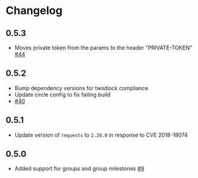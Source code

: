 # Changelog
## 0.5.3
  * Moves private token from the params to the header "PRIVATE-TOKEN" [#44](https://github.com/singer-io/tap-gitlab/pull/44)

## 0.5.2
  * Bump dependency versions for twistlock compliance
  * Update circle config to fix failing build
  * [#40](https://github.com/singer-io/tap-gitlab/pull/40)

## 0.5.1
  * Update version of `requests` to `2.20.0` in response to CVE 2018-18074

## 0.5.0
  * Added support for groups and group milestones [#9](https://github.com/singer-io/tap-gitlab/pull/9)
